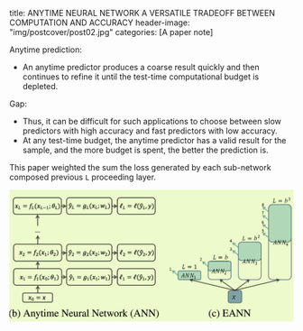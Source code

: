 title: ANYTIME NEURAL NETWORK A VERSATILE TRADEOFF BETWEEN COMPUTATION AND ACCURACY
header-image: "img/postcover/post02.jpg"
categories: [A paper note]

Anytime prediction:

- An anytime predictor produces a coarse result quickly and then continues to refine it until the test-time computational budget is depleted.

Gap:

- Thus, it can be difficult for such applications to choose between slow predictors with high accuracy and fast predictors with low accuracy.
- At any test-time budget, the anytime predictor has a valid result for the sample, and the more budget is spent, the better the prediction is.

This paper weighted the sum the loss generated by each sub-network composed previous `L` proceeding layer. 

![image-20230501172432054](../../img/a_img_store/image-20230501172432054.png)











